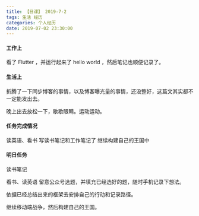 ```yaml
---
title: 【日课】 2019-7-2
tags: 生活 经历
categories: 个人经历
date: 2019-07-02 23:30:00
---
```


#### 工作上

看了 Flutter ，并运行起来了 hello world ，然后笔记也顺便记录了。

#### 生活上

折腾了一下同步博客的事情，以及博客曝光量的事情，还没整好，这篇文其实都不一定能发出去。

晚上出去放松一下，歇歇眼睛。运动运动。

#### 任务完成情况

读英语、看书
写读书笔记和工作笔记了
继续构建自己的王国中

#### 明日任务
读书笔记

看书、读英语
留意公众号选题，并填充已经选好的题，随时手机记录下想法。

依据已经总结出来的框架去安排自己的行动和记录路径。

继续移动端战争，然后构建自己的王国。
